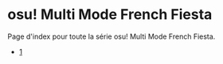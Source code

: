 # osu! Multi Mode French Fiesta

Page d'index pour toute la série osu! Multi Mode French Fiesta.

- [1](./1 "osu! Multi Mode French Fiesta")